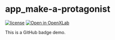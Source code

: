 # app_make-a-protagonist

[![license](https://img.shields.io/github/license/open-mmlab/mmdetection.svg)](https://github.com/open-mmlab/mmdetection/blob/master/LICENSE)
[![Open in OpenXLab](https://cdn-static.openxlab.org.cn/app-center/openxlab_app.svg)](https://beta.openxlab.org.cn/apps/detail/mmpose/RTMPose)

This is a GitHub badge demo.

</div>
